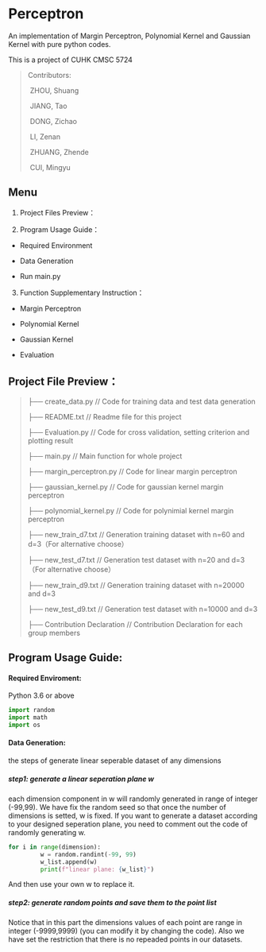 # Perceptron
An implementation of Margin Perceptron, Polynomial Kernel and Gaussian Kernel with pure python codes.

This is a project of CUHK CMSC 5724

> Contributors: 
>
> ​	ZHOU, Shuang 
>
> ​	JIANG, Tao  
>
> ​	DONG, Zichao
>
> ​	LI, Zenan
>
> ​	ZHUANG, Zhende
>
> ​	CUI, Mingyu

## Menu

1. Project Files Preview：

2. Program Usage Guide：

  * Required Environment

  * Data Generation 

  * Run main.py  

3. Function Supplementary Instruction：

  * Margin Perceptron

  * Polynomial Kernel

  * Gaussian Kernel

  * Evaluation


## Project File Preview：

> ├── create_data.py                      // Code for training data and test data generation
>
> ├── README.txt                         // Readme file for this project
>
> ├── Evaluation.py                        // Code for cross validation, setting criterion and plotting result
>
> ├── main.py                                // Main function for whole project
>
> ├── margin_perceptron.py           // Code for linear margin perceptron
>
> ├── gaussian_kernel.py                // Code for gaussian kernel margin perceptron
>
> ├── polynomial_kernel.py            // Code for polynimial kernel margin perceptron
>
> ├── new_train_d7.txt                   // Generation training dataset with n=60 and d=3（For alternative choose）
>
> ├── new_test_d7.txt                    // Generation test dataset with n=20 and d=3 （For alternative choose）
>
> ├── new_train_d9.txt                   // Generation training dataset with n=20000 and d=3
>
> ├── new_test_d9.txt                    // Generation test dataset with n=10000 and d=3
>
> ├── Contribution Declaration      // Contribution Declaration for each group members


## Program Usage Guide:

#### Required Enviroment:

Python 3.6 or above

```python
import random
import math
import os
```

#### Data Generation:

the steps of generate linear seperable dataset of any dimensions

##### step1: generate a linear seperation plane w

each dimension component in w will randomly generated in range of integer (-99,99). We have fix the random seed so that once the number of dimensions is setted, w is fixed. If you want to generate a dataset according to your designed seperation plane, you need to comment out the code of randomly generating w.

```python
for i in range(dimension):
         w = random.randint(-99, 99)
         w_list.append(w)
         print(f"linear plane: {w_list}")
```

And then use your own w to replace it.

##### step2: generate random points and save them to the point list

Notice that in this part the dimensions values of each point are range in integer (-9999,9999) (you can modify it by changing the code). Also we have set the restriction that there is no repeaded points in our datasets.
